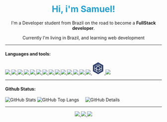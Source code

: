 <h1 align='center' style='color:#23a0ce'> Hi, i'm Samuel! </h1>

<p align='center'> I'm a Developer student from Brazil on the road to become a <b>FullStack developer</b>.</p>

<p align='center'> Currently I'm living in Brazil, and learning web development</a>
</p>

---

<h4 align="left">Languages and tools: </h4>

<div>
  <a href="https://www.gnu.org/software/bash/manual/bashref.html">
    <img height="40px" src="https://cdn.jsdelivr.net/gh/devicons/devicon/icons/bash/bash-original.svg" />
  </a> 
    <a href="https://docs.kernel.org/">
    <img height="40px" src="https://cdn.jsdelivr.net/gh/devicons/devicon/icons/linux/linux-original.svg" />  
  </a>
  <a href="https://git-scm.com/doc">
    <img height="40px" src="https://cdn.jsdelivr.net/gh/devicons/devicon/icons/git/git-original.svg" />
  </a>
  <a href="https://docs.docker.com/">
    <img height="40px" src="https://cdn.jsdelivr.net/gh/devicons/devicon/icons/docker/docker-original.svg" />
  </a> 
   <a href="https://devdocs.io/c/">
    <img height="40px" src="https://cdn.jsdelivr.net/gh/devicons/devicon/icons/c/c-plain.svg" />
  </a>
  <a href="https://docs.python.org/3/">
    <img height="40px" src="https://cdn.jsdelivr.net/gh/devicons/devicon/icons/python/python-original.svg" />
  </a> 
  <!-- <a href="https://flask.palletsprojects.com/en/2.2.x/">
    <img height="40px" src="https://cdn.jsdelivr.net/gh/devicons/devicon/icons/flask/flask-original-wordmark.svg" />  
  </a> -->
  <a href="https://developer.mozilla.org/en-US/docs/Web/JavaScript">
    <img height="40px" src="https://cdn.jsdelivr.net/gh/devicons/devicon/icons/javascript/javascript-plain.svg" />
  </a> 
  <a href="https://www.typescriptlang.org/docs/">
    <img height="40px" src="https://cdn.jsdelivr.net/gh/devicons/devicon/icons/typescript/typescript-plain.svg" />
  </a> 
  <a href="https://developer.mozilla.org/en-US/docs/Web/HTML">
    <img height="40px" src="https://cdn.jsdelivr.net/gh/devicons/devicon/icons/html5/html5-original.svg" />
  </a> 
  <a href="https://developer.mozilla.org/en-US/docs/Web/CSS">
    <img height="40px" src="https://cdn.jsdelivr.net/gh/devicons/devicon/icons/css3/css3-original.svg" />
  </a> 
  <a href="https://reactjs.org/docs/getting-started.html">
    <img height="40px" src="https://cdn.jsdelivr.net/gh/devicons/devicon/icons/react/react-original.svg" />
  </a> 
  <a href="https://nodejs.org/en/docs/">
    <img height="40px" src="https://cdn.jsdelivr.net/gh/devicons/devicon/icons/nodejs/nodejs-original.svg" />
  </a> 
    <a href="https://expressjs.com/pt-br/">
    <img height="40px" src="https://cdn.jsdelivr.net/gh/devicons/devicon/icons/express/express-original.svg" />
  </a> 
  <a href="https://dev.mysql.com/doc/">
    <img height="40px" src="https://cdn.jsdelivr.net/gh/devicons/devicon/icons/mysql/mysql-original.svg" />
  </a> 
  <a href="https://sequelize.org/">
    <img height="40px" src="https://raw.githubusercontent.com/devicons/devicon/master/icons/sequelize/sequelize-plain.svg" />  
  </a>
  <a href="https://www.mongodb.com/docs/">
    <img height="40px" src="https://cdn.jsdelivr.net/gh/devicons/devicon/icons/mongodb/mongodb-original.svg" />
  </a> 
  <!-- <a href="https://www.postgresql.org/docs/">
    <img height="40px" src="https://cdn.jsdelivr.net/gh/devicons/devicon/icons/postgresql/postgresql-original.svg" />  
  </a> -->
</div>

---

<h4 align="left">Github Status: </h4>

<div>
  <img align="right" alt="GitHub Details" heigth="430px" width="48.8%" src="http://github-profile-summary-cards.vercel.app/api/cards/profile-details?username=SamuelS00&theme=github_dark"/>
  <img alt="GitHub Stats" heigth="200px" width="24%" src="http://github-profile-summary-cards.vercel.app/api/cards/stats?username=SamuelS00&theme=github_dark"/>
  <img alt="GitHub Top Langs" heigth="200px" width="24%" src="http://github-profile-summary-cards.vercel.app/api/cards/repos-per-language?username=SamuelS00&theme=github_dark"/>
</div>

---

<div align="center" >
  <section>
      <a href="" >
       <img src="https://img.shields.io/badge/LinkedIn-0077B5?style=for-the-badge&logo=linkedin&logoColor=white" />
      </a>
      <a href="" >
        <img src="https://img.shields.io/badge/Gmail-D14836?style=for-the-badge&logo=gmail&logoColor=white" />
      </a>
        <a href="https://www.codewars.com/users/SaumSi14"><img src="https://www.codewars.com/users/SaumSi14/badges/micro" width="160"></a>
  </section>
<div>
